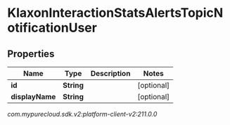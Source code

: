 # KlaxonInteractionStatsAlertsTopicNotificationUser


## Properties

| Name | Type | Description | Notes |
| ------------ | ------------- | ------------- | ------------- |
| **id** | **String** |  |  [optional] |
| **displayName** | **String** |  |  [optional] |




_com.mypurecloud.sdk.v2:platform-client-v2:211.0.0_
